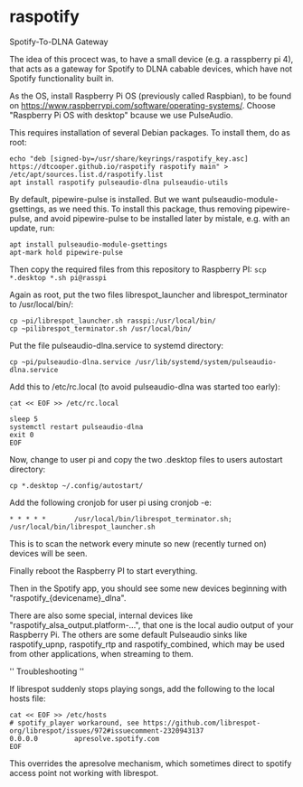 # raspotify
Spotify-To-DLNA Gateway

The idea of this procect was, to have a small device (e.g. a rasspberry pi 4), that acts as a gateway for Spotify to DLNA cabable devices, which have not Spotify functionality built in.

As the OS, install Raspberry Pi OS (previously called Raspbian), to be found on https://www.raspberrypi.com/software/operating-systems/. Choose "Raspberry Pi OS with desktop" bcause we use PulseAudio.

This requires installation of several Debian packages. To install them, do as root:

```
echo "deb [signed-by=/usr/share/keyrings/raspotify_key.asc] https://dtcooper.github.io/raspotify raspotify main" > /etc/apt/sources.list.d/raspotify.list
apt install raspotify pulseaudio-dlna pulseaudio-utils
```

By default, pipewire-pulse is installed. But we want pulseaudio-module-gsettings, as we need this. To install this package, thus removing pipewire-pulse, and avoid pipewire-pulse to be installed later by mistale, e.g. with an update, run:
```
apt install pulseaudio-module-gsettings
apt-mark hold pipewire-pulse
```

Then copy the required files from this repository to Raspberry PI:
`scp *.desktop *.sh pi@rasspi`

Again as root, put the two files librespot_launcher and librespot_terminator to /usr/local/bin/:
```
cp ~pi/librespot_launcher.sh rasspi:/usr/local/bin/
cp ~pilibrespot_terminator.sh /usr/local/bin/
```

Put the file pulseaudio-dlna.service to systemd directory:
```
cp ~pi/pulseaudio-dlna.service /usr/lib/systemd/system/pulseaudio-dlna.service 
```

Add this to /etc/rc.local (to avoid pulseaudio-dlna was started too early):

```
cat << EOF >> /etc/rc.local
`
sleep 5
systemctl restart pulseaudio-dlna
exit 0
EOF
```

Now, change to user pi and copy the two .desktop files to users autostart directory:

```
cp *.desktop ~/.config/autostart/
```

Add the following cronjob for user pi using cronjob -e:
```
* * * * *       /usr/local/bin/librespot_terminator.sh; /usr/local/bin/librespot_launcher.sh
```
This is to scan the network every minute so new (recently turned on) devices will be seen.

Finally reboot the Raspberry PI to start everything.

Then in the Spotify app, you should see some new devices beginning with "raspotify_{devicename}_dlna".

There are also some special, internal devices like "raspotify_alsa_output.platform-...", that one is the local audio output of your Raspberry Pi. The others are some default Pulseaudio sinks like raspotify_upnp, raspotify_rtp and raspotify_combined, which may be used from other applications, when streaming to them.

'' Troubleshooting ''

If librespot suddenly stops playing songs, add the following to the local hosts file:
```
cat << EOF >> /etc/hosts
# spotify_player workaround, see https://github.com/librespot-org/librespot/issues/972#issuecomment-2320943137
0.0.0.0         apresolve.spotify.com
EOF
```
This overrides the apresolve mechanism, which sometimes direct to spotify access point not working with librespot.
